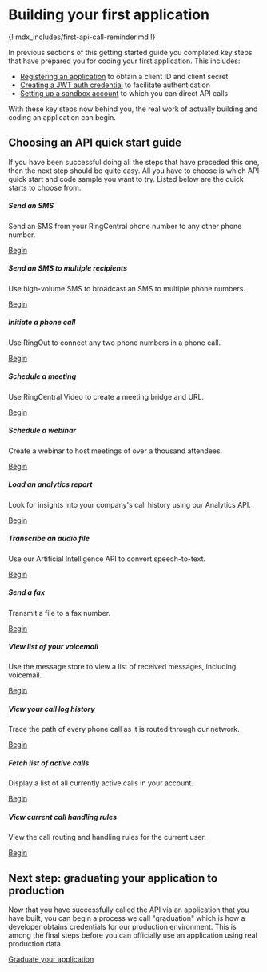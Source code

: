 # Building your first application

{! mdx_includes/first-api-call-reminder.md !}

In previous sections of this getting started guide you completed key steps that have prepared you for coding your first application. This includes:

* [Registering an application](../register-app/) to obtain a client ID and client secret
* [Creating a JWT auth credential](../create-credential/) to facilitate authentication
* [Setting up a sandbox account](../using-sandbox/) to which you can direct API calls

With these key steps now behind you, the real work of actually building and coding an application can begin. 

## Choosing an API quick start guide

If you have been successful doing all the steps that have preceded this one, then the next step should be quite easy. All you have to choose is which API quick start and code sample you want to try. Listed below are the quick starts to choose from.

<div class="row row-cols-1 row-cols-md-4 mb-3">
  <div class="col">
    <div class="card h-100">
      <div class="card-body pt-0">
        <h5 class="h5 card-title">Send an SMS</h5>
        <p class="card-text">Send an SMS from your RingCentral phone number to any other phone number.</p>
        <a href="../../messaging/quick-start/" class="card-link">Begin</a>
      </div>
    </div>
  </div>
  <div class="col">
    <div class="card h-100">
      <div class="card-body pt-0">
        <h5 class="h5 card-title">Send an SMS to multiple recipients</h5>
        <p class="card-text">Use high-volume SMS to broadcast an SMS to multiple phone numbers.</p>
        <a href="../../messaging/sms/high-volume/sending-highvolume-sms/" class="card-link">Begin</a>
      </div>
    </div>
  </div>
  <div class="col">
    <div class="card h-100">
      <div class="card-body pt-0">
        <h5 class="h5 card-title">Initiate a phone call</h5>
        <p class="card-text">Use RingOut to connect any two phone numbers in a phone call.</p>
        <a href="../../voice/quick-start/" class="card-link">Begin</a>
      </div>
    </div>
  </div>
  <div class="col">
    <div class="card h-100">
      <div class="card-body pt-0">
        <h5 class="h5 card-title">Schedule a meeting</h5>
        <p class="card-text">Use RingCentral Video to create a meeting bridge and URL.</p>
        <a href="../../video/api/quick-start/" class="card-link">Begin</a>
      </div>
    </div>
  </div>
</div>


<div class="row row-cols-1 row-cols-md-4 mb-3">
  <div class="col">
    <div class="card h-100">
      <div class="card-body pt-0">
        <h5 class="h5 card-title">Schedule a webinar</h5>
        <p class="card-text">Create a webinar to host meetings of over a thousand attendees.</p>
        <a href="../../webinar/quick-start/" class="card-link">Begin</a>
      </div>
    </div>
  </div>
  <div class="col">
    <div class="card h-100">
      <div class="card-body pt-0">
        <h5 class="h5 card-title">Load an analytics report</h5>
        <p class="card-text">Look for insights into your company's call history using our Analytics API.</p>
        <a href="../../analytics/quick-start/" class="card-link">Begin</a>
      </div>
    </div>
  </div>
  <div class="col">
    <div class="card h-100">
      <div class="card-body pt-0">
        <h5 class="h5 card-title">Transcribe an audio file</h5>
        <p class="card-text">Use our Artificial Intelligence API to convert speech-to-text.</p>
        <a href="../../ai/quick-start/" class="card-link">Begin</a>
      </div>
    </div>
  </div>
  <div class="col">
    <div class="card h-100">
      <div class="card-body pt-0">
        <h5 class="h5 card-title">Send a fax</h5>
        <p class="card-text">Transmit a file to a fax number.</p>
        <a href="../../messaging/fax/sending-faxes/" class="card-link">Begin</a>
      </div>
    </div>
  </div>
</div>

<div class="row row-cols-1 row-cols-md-4 mb-3">
  <div class="col">
    <div class="card h-100">
      <div class="card-body pt-0">
        <h5 class="h5 card-title">View list of your voicemail</h5>
        <p class="card-text">Use the message store to view a list of received messages, including voicemail.</p>
        <a href="../../messaging/message-store/working-with-message-store/" class="card-link">Begin</a>
      </div>
    </div>
  </div>
  <div class="col">
    <div class="card h-100">
      <div class="card-body pt-0">
        <h5 class="h5 card-title">View your call log history</h5>
        <p class="card-text">Trace the path of every phone call as it is routed through our network.</p>
        <a href="../../voice/call-log/quick-start/" class="card-link">Begin</a>
      </div>
    </div>
  </div>
  <div class="col">
    <div class="card h-100">
      <div class="card-body pt-0">
        <h5 class="h5 card-title">Fetch list of active calls</h5>
        <p class="card-text">Display a list of all currently active calls in your account.</p>
        <a href="../../voice/finding-active-calls/" class="card-link">Begin</a>
      </div>
    </div>
  </div>
  <div class="col">
    <div class="card h-100">
      <div class="card-body pt-0">
        <h5 class="h5 card-title">View current call handling rules</h5>
        <p class="card-text">View the call routing and handling rules for the current user.</p>
        <a href="../../voice/call-routing/get-started/" class="card-link">Begin</a>
      </div>
    </div>
  </div>
</div>

## Next step: graduating your application to production

Now that you have successfully called the API via an application that you have built, you can begin a process we call "graduation" which is how a developer obtains credentials for our production environment. This is among the final steps before you can officially use an application using real production data.

<a class="btn btn-lg btn-primary" href="../graduate-app/">Graduate your application</a>
  

